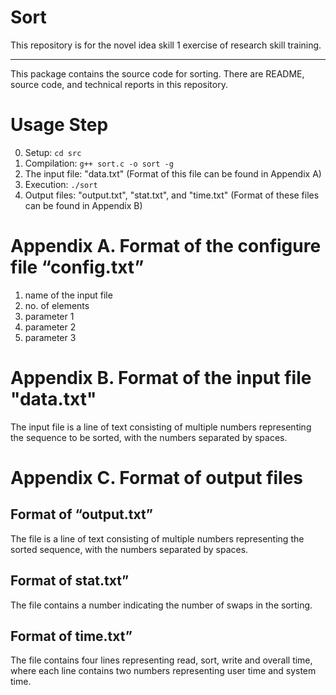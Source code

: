 # Sort

This repository is for the novel idea skill 1 exercise of research skill training.

---

This package contains the source code for sorting. There are README, source code, and technical reports in this repository.

# Usage Step

0. Setup: ```cd src```
1. Compilation: ```g++ sort.c -o sort -g```
2. The input file: "data.txt" (Format of this file can be found in Appendix A)
3. Execution: ```./sort```
4. Output files: "output.txt", "stat.txt", and "time.txt" (Format of these files can be found in Appendix B)

# Appendix A. Format of the configure file “config.txt”

1. name of the input file
2. no. of elements 
3. parameter 1
4. parameter 2
5. parameter 3

# Appendix B. Format of the input file "data.txt"

The input file is a line of text consisting of multiple numbers representing the sequence to be sorted, with the numbers separated by spaces.

# Appendix C. Format of output files

## Format of “output.txt”

The file is a line of text consisting of multiple numbers representing the sorted sequence, with the numbers separated by spaces.

## Format of stat.txt”

The file contains a number indicating the number of swaps in the sorting.

## Format of time.txt”

The file contains four lines representing read, sort, write and overall time, where each line contains two numbers representing user time and system time.